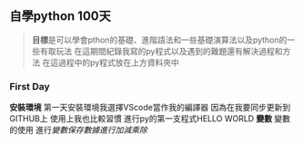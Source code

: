 ## 自學python 100天
> **目標**是可以學會pthon的基礎、進階語法和一些基礎演算法以及python的一些有取玩法
> 在這期間紀錄我寫的py程式以及遇到的難題還有解決過程和方法
> 在這過程中的py程式放在上方資料夾中
### First Day
**安裝環境**
第一天安裝環境我選擇VScode當作我的編譯器
因為在我要同步更新到GITHUB上
使用上我也比較習慣
進行py的第一支程式HELLO WORLD
**變數**
變數的使用
進行*變數保存數據進行加減乘除*
